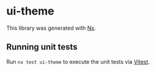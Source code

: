 # ui-theme

This library was generated with [Nx](https://nx.dev).

## Running unit tests

Run `nx test ui-theme` to execute the unit tests via [Vitest](https://vitest.dev/).
